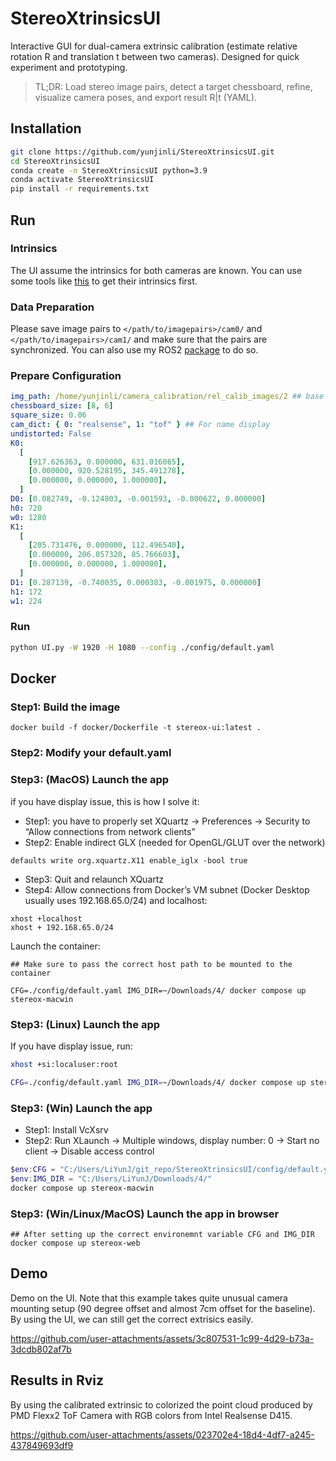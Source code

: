 # StereoXtrinsicsUI

Interactive GUI for dual-camera extrinsic calibration (estimate relative rotation R and translation t between two cameras). Designed for quick experiment and prototyping.

> TL;DR: Load stereo image pairs, detect a target chessboard, refine, visualize camera poses, and export result R|t (YAML).

## Installation

```bash
git clone https://github.com/yunjinli/StereoXtrinsicsUI.git
cd StereoXtrinsicsUI
conda create -n StereoXtrinsicsUI python=3.9
conda activate StereoXtrinsicsUI
pip install -r requirements.txt
```

## Run

### Intrinsics

The UI assume the intrinsics for both cameras are known. You can use some tools like [this](https://docs.ros.org/en/kilted/p/camera_calibration/doc/tutorial_stereo.html) to get their intrinsics first.

### Data Preparation

Please save image pairs to `</path/to/imagepairs>/cam0/` and `</path/to/imagepairs>/cam1/` and make sure that the pairs are synchronized. You can also use my ROS2 [package](https://github.com/yunjinli/data_pipeline) to do so.

### Prepare Configuration

```yaml
img_path: /home/yunjinli/camera_calibration/rel_calib_images/2 ## base path contraining cam0/* and cam1/*
chessboard_size: [8, 6]
square_size: 0.06
cam_dict: { 0: "realsense", 1: "tof" } ## For name display
undistorted: False
K0:
  [
    [917.626363, 0.000000, 631.016065],
    [0.000000, 920.528195, 345.491278],
    [0.000000, 0.000000, 1.000000],
  ]
D0: [0.082749, -0.124803, -0.001593, -0.000622, 0.000000]
h0: 720
w0: 1280
K1:
  [
    [205.731476, 0.000000, 112.496540],
    [0.000000, 206.057320, 85.766603],
    [0.000000, 0.000000, 1.000000],
  ]
D1: [0.287139, -0.740035, 0.000383, -0.001975, 0.000000]
h1: 172
w1: 224
```

### Run

```bash
python UI.py -W 1920 -H 1080 --config ./config/default.yaml
```

## Docker

### Step1: Build the image
```
docker build -f docker/Dockerfile -t stereox-ui:latest .
```
### Step2: Modify your default.yaml
### Step3: (MacOS) Launch the app
if you have display issue, this is how I solve it:
- Step1: you have to properly set XQuartz → Preferences → Security to “Allow connections from network clients”
- Step2: Enable indirect GLX (needed for OpenGL/GLUT over the network)
```
defaults write org.xquartz.X11 enable_iglx -bool true
```
- Step3: Quit and relaunch XQuartz
- Step4: Allow connections from Docker’s VM subnet (Docker Desktop usually uses 192.168.65.0/24) and localhost:
```
xhost +localhost
xhost + 192.168.65.0/24
```
Launch the container:
```
## Make sure to pass the correct host path to be mounted to the container

CFG=./config/default.yaml IMG_DIR=~/Downloads/4/ docker compose up stereox-macwin
```
### Step3: (Linux) Launch the app
If you have display issue, run:
```bash
xhost +si:localuser:root
```
```bash
CFG=./config/default.yaml IMG_DIR=~/Downloads/4/ docker compose up stereox-linux
```
### Step3: (Win) Launch the app
- Step1: Install VcXsrv
- Step2: Run XLaunch → Multiple windows, display number: 0 → Start no client → Disable access control

```Powershell
$env:CFG = "C:/Users/LiYunJ/git_repo/StereoXtrinsicsUI/config/default.yaml"
$env:IMG_DIR = "C:/Users/LiYunJ/Downloads/4/"
docker compose up stereox-macwin
```
### Step3: (Win/Linux/MacOS) Launch the app in browser
```
## After setting up the correct environemnt variable CFG and IMG_DIR
docker compose up stereox-web
```

## Demo

Demo on the UI. Note that this example takes quite unusual camera mounting setup (90 degree offset and almost 7cm offset for the baseline). By using the UI, we can still get the correct extrisics easily.

https://github.com/user-attachments/assets/3c807531-1c99-4d29-b73a-3dcdb802af7b

## Results in Rviz

By using the calibrated extrinsic to colorized the point cloud produced by PMD Flexx2 ToF Camera with RGB colors from Intel Realsense D415.

https://github.com/user-attachments/assets/023702e4-18d4-4df7-a245-437849693df9
